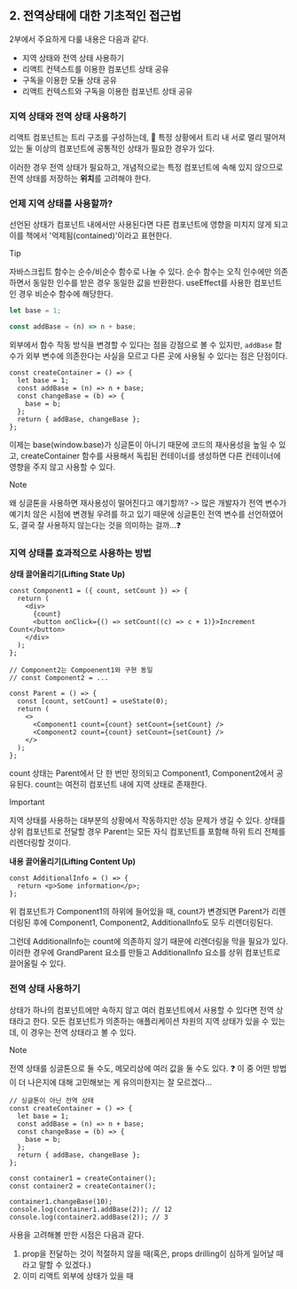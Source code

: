 ## 2. 전역상태에 대한 기초적인 접근법

2부에서 주요하게 다룰 내용은 다음과 같다.

- 지역 상태와 전역 상태 사용하기
- 리액트 컨텍스트를 이용한 컴포넌트 상태 공유
- 구독을 이용한 모듈 상태 공유
- 리액트 컨텍스트와 구독을 이용한 컴포넌트 상태 공유

### 지역 상태와 전역 상태 사용하기

리액트 컴포넌트는 트리 구조를 구성하는데, 📌 특정 상황에서 트리 내 서로 멀리 떨어져 있는 둘 이상의 컴포넌트에 공통적인 상태가 필요한 경우가 있다.

이러한 경우 전역 상태가 필요하고, 개념적으로는 특정 컴포넌트에 속해 있지 않으므로 전역 상태를 저장하는 **위치**를 고려해야 한다.

### 언제 지역 상태를 사용할까?

선언된 상태가 컴포넌트 내에서만 사용된다면 다른 컴포넌트에 영향을 미치지 않게 되고 이를 책에서 '억제됨(contained)'이라고 표현한다.

> [!TIP]
> 자바스크립트 함수는 순수/비순수 함수로 나눌 수 있다. 순수 함수는 오직 인수에만 의존하면서 동일한 인수를 받은 경우 동일한 값을 반환한다. useEffect를 사용한 컴포넌트인 경우 비순수 함수에 해당한다.

```javascript
let base = 1;

const addBase = (n) => n + base;
```

외부에서 함수 작동 방식을 변경할 수 있다는 점을 강점으로 볼 수 있지만, `addBase` 함수가 외부 변수에 의존한다는 사실을 모르고 다른 곳에 사용될 수 있다는 점은 단점이다.

```tsx
const createContainer = () => {
  let base = 1;
  const addBase = (n) => n + base;
  const changeBase = (b) => {
    base = b;
  };
  return { addBase, changeBase };
};
```

이제는 base(window.base)가 싱글톤이 아니기 때문에 코드의 재사용성을 높일 수 있고, createContainer 함수를 사용해서 독립된 컨테이너를 생성하면 다른 컨테이너에 영향을 주지 않고 사용할 수 있다.

> [!NOTE]
> 왜 싱글톤을 사용하면 재사용성이 떨어진다고 얘기할까? -> 많은 개발자가 전역 변수가 예기치 않은 시점에 변경될 우려를 하고 있기 때문에 싱글톤인 전역 변수를 선언하였어도, 결국 잘 사용하지 않는다는 것을 의미하는 걸까...❓

### 지역 상태를 효과적으로 사용하는 방법

**상태 끌어올리기(Lifting State Up)**

```tsx
const Component1 = ({ count, setCount }) => {
  return (
    <div>
      {count}
      <button onClick={() => setCount((c) => c + 1)}>Increment Count</button>
    </div>
  );
};

// Component2는 Compoenent1와 구현 동일
// const Component2 = ...

const Parent = () => {
  const [count, setCount] = useState(0);
  return (
    <>
      <Component1 count={count} setCount={setCount} />
      <Component2 count={count} setCount={setCount} />
    </>
  );
};
```

count 상태는 Parent에서 단 한 번만 정의되고 Component1, Component2에서 공유된다. count는 여전히 컴포넌트 내에 지역 상태로 존재한다.

> [!IMPORTANT]
> 지역 상태를 사용하는 대부분의 상황에서 작동하지만 성능 문제가 생길 수 있다. 상태를 상위 컴포넌트로 전달할 경우 Parent는 모든 자식 컴포넌트를 포함해 하위 트리 전체를 리렌더링할 것이다.

**내용 끌어올리기(Lifting Content Up)**

```tsx
const AdditionalInfo = () => {
  return <p>Some information</p>;
};
```

위 컴포넌트가 Component1의 하위에 들어있을 때, count가 변경되면 Parent가 리렌더링된 후에 Component1, Component2, AdditionalInfo도 모두 리렌더링된다.

그런데 AdditionalInfo는 count에 의존하지 않기 때문에 리렌더링을 막을 필요가 있다. 이러한 경우에 GrandParent 요소를 만들고 AdditionalInfo 요소를 상위 컴포넌트로 끌어올릴 수 있다.

### 전역 상태 사용하기

상태가 하나의 컴포넌트에만 속하지 않고 여러 컴포넌트에서 사용할 수 있다면 전역 상태라고 한다. 모든 컴포넌트가 의존하는 애플리케이션 차원의 지역 상태가 있을 수 있는데, 이 경우는 전역 상태라고 볼 수 있다.

> [!NOTE]
> 전역 상태를 싱글톤으로 둘 수도, 메모리상에 여러 값을 둘 수도 있다. ❓ 이 중 어떤 방법이 더 나은지에 대해 고민해보는 게 유의미한지는 잘 모르겠다...

```tsx
// 싱글톤이 아닌 전역 상태
const createContainer = () => {
  let base = 1;
  const addBase = (n) => n + base;
  const changeBase = (b) => {
    base = b;
  };
  return { addBase, changeBase };
};

const container1 = createContainer();
const container2 = createContainer();

container1.changeBase(10);
console.log(container1.addBase(2)); // 12
console.log(container2.addBase(2)); // 3
```

사용을 고려해볼 만한 시점은 다음과 같다.

1. prop을 전달하는 것이 적절하지 않을 때(혹은, props drilling이 심하게 일어날 때라고 말할 수 있겠다.)
2. 이미 리액트 외부에 상태가 있을 때
